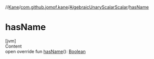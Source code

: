 //[Kane](../../index.md)/[com.github.jomof.kane](../index.md)/[AlgebraicUnaryScalarScalar](index.md)/[hasName](has-name.md)



# hasName  
[jvm]  
Content  
open override fun [hasName](has-name.md)(): [Boolean](https://kotlinlang.org/api/latest/jvm/stdlib/kotlin/-boolean/index.html)  



